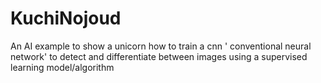 # KuchiNojoud
An AI example to show a unicorn how to train a cnn ' conventional neural network' 
to detect and differentiate between images using a supervised learning model/algorithm 
